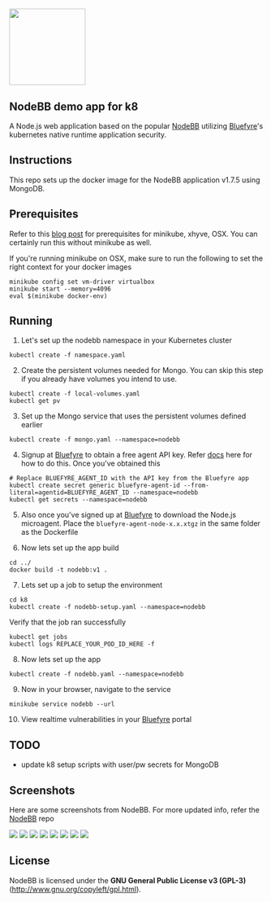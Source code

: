 # <img src="https://bluefyre.blob.core.windows.net/images/bluefyre.logo.side.200by50.png" width="150"><br />


## NodeBB demo app for k8
A Node.js web application based on the popular [NodeBB](https://github.com/nodebb/) utilizing [Bluefyre](https://bluefyre.io)'s kubernetes native runtime application security.


## Instructions
This repo sets up the docker image for the NodeBB application v1.7.5 using MongoDB.

## Prerequisites
Refer to this [blog post](https://bluefyre.io/nodejs-appsec-kubernetes-nodebb) for prerequisites for minikube, xhyve, OSX. You can certainly run this without minikube as well.

If you're running minikube on OSX, make sure to run the following to set the right context for your docker images
```
minikube config set vm-driver virtualbox
minikube start --memory=4096
eval $(minikube docker-env)
```

## Running
1. Let's set up the nodebb namespace in your Kubernetes cluster
```
kubectl create -f namespace.yaml
```

2. Create the persistent volumes needed for Mongo. You can skip this step if you already have volumes you intend to use.
```
kubectl create -f local-volumes.yaml
kubectl get pv
```

3. Set up the Mongo service that uses the persistent volumes defined earlier
```
kubectl create -f mongo.yaml --namespace=nodebb
```

4. Signup at [Bluefyre](https://portal.bluefyre.io/signup) to obtain a free agent API key. Refer [docs](https://bluefyre.io/docs) here for how to do this. 
Once you've obtained this
```
# Replace BLUEFYRE_AGENT_ID with the API key from the Bluefyre app
kubectl create secret generic bluefyre-agent-id --from-literal=agentid=BLUEFYRE_AGENT_ID --namespace=nodebb
kubectl get secrets --namespace=nodebb
```

5. Also once you've signed up at [Bluefyre](https://portal.bluefyre.io/account3/download) to download the Node.js microagent. Place the `bluefyre-agent-node-x.x.xtgz` in the same folder as the Dockerfile

6. Now lets set up the app build
```
cd ../
docker build -t nodebb:v1 .
```

7. Lets set up a job to setup the environment
```
cd k8
kubectl create -f nodebb-setup.yaml --namespace=nodebb
```
Verify that the job ran successfully
```
kubectl get jobs
kubectl logs REPLACE_YOUR_POD_ID_HERE -f
```

8. Now lets set up the app
```
kubectl create -f nodebb.yaml --namespace=nodebb
```

9. Now in your browser, navigate to the service
```
minikube service nodebb --url
```

10. View realtime vulnerabilities in your [Bluefyre](https://portal.bluefyre.io) portal


## TODO
- update k8 setup scripts with user/pw secrets for MongoDB

## Screenshots

Here are some screenshots from NodeBB. For more updated info, refer the [NodeBB](https://github.com/nodebb/) repo

[![](http://i.imgur.com/VCoOFyqb.png)](http://i.imgur.com/VCoOFyq.png)
[![](http://i.imgur.com/FLOUuIqb.png)](http://i.imgur.com/FLOUuIq.png)
[![](http://i.imgur.com/Ud1LrfIb.png)](http://i.imgur.com/Ud1LrfI.png)
[![](http://i.imgur.com/h6yZ66sb.png)](http://i.imgur.com/h6yZ66s.png)
[![](http://i.imgur.com/o90kVPib.png)](http://i.imgur.com/o90kVPi.png)
[![](http://i.imgur.com/AaRRrU2b.png)](http://i.imgur.com/AaRRrU2.png)
[![](http://i.imgur.com/LmHtPhob.png)](http://i.imgur.com/LmHtPho.png)
[![](http://i.imgur.com/paiJPJkb.jpg)](http://i.imgur.com/paiJPJk.jpg)


## License

NodeBB is licensed under the **GNU General Public License v3 (GPL-3)** (http://www.gnu.org/copyleft/gpl.html).
